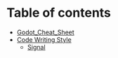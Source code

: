 # Table of contents

* [Godot\_Cheat\_Sheet](README.md)
* [Code Writing Style](code-writing-style/README.md)
  * [Signal](code-writing-style/signal.md)

